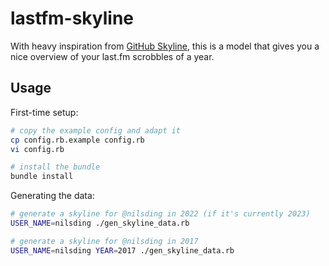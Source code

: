 # lastfm-skyline

With heavy inspiration from [GitHub Skyline][skyline], this is a model that
gives you a nice overview of your last.fm scrobbles of a year.

## Usage

First-time setup:

```sh
# copy the example config and adapt it
cp config.rb.example config.rb
vi config.rb

# install the bundle
bundle install
```

Generating the data:

```sh
# generate a skyline for @nilsding in 2022 (if it's currently 2023)
USER_NAME=nilsding ./gen_skyline_data.rb

# generate a skyline for @nilsding in 2017
USER_NAME=nilsding YEAR=2017 ./gen_skyline_data.rb
```

[skyline]: https://skyline.github.com
